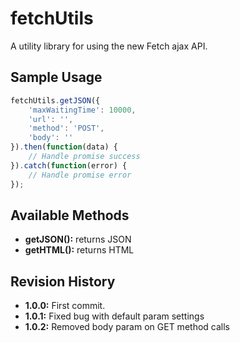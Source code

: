 # fetchUtils
A utility library for using the new Fetch ajax API.

## Sample Usage
``` javascript
fetchUtils.getJSON({
	'maxWaitingTime': 10000,
	'url': '',
	'method': 'POST',
	'body': ''
}).then(function(data) {
	// Handle promise success
}).catch(function(error) {
	// Handle promise error
});
```

## Available Methods
* **getJSON():** returns JSON
* **getHTML():** returns HTML

## Revision History
* **1.0.0:** First commit.
* **1.0.1:** Fixed bug with default param settings
* **1.0.2:** Removed body param on GET method calls
